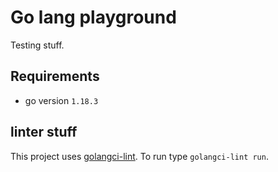 # Go lang playground

Testing stuff.

## Requirements

- go version `1.18.3`

## linter stuff

This project uses [golangci-lint](https://github.com/golangci/golangci-lint). To run type `golangci-lint run`.